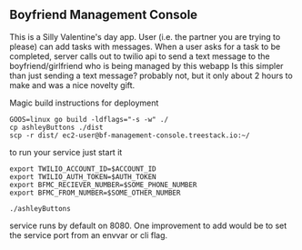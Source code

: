 ## Boyfriend Management Console
This is a Silly Valentine's day app.  User (i.e. the partner you are trying to please) can add tasks with messages.
When a user asks for a task to be completed, server calls out to twilio api to send a text message to the boyfriend/girlfriend who is being managed by this webapp
Is this simpler than just sending a text message? probably not, but it only about 2 hours to make and was a nice novelty gift.


Magic build instructions for deployment 
```
GOOS=linux go build -ldflags="-s -w" ./
cp ashleyButtons ./dist
scp -r dist/ ec2-user@bf-management-console.treestack.io:~/
```

to run your service just start it
```
export TWILIO_ACCOUNT_ID=$ACCOUNT_ID
export TWILIO_AUTH_TOKEN=$AUTH_TOKEN
export BFMC_RECIEVER_NUMBER=$SOME_PHONE_NUMBER
export BFMC_FROM_NUMBER=$SOME_OTHER_NUMBER

./ashleyButtons
```
service runs by default on 8080.  One improvement to add would be to set the service port from an envvar or cli flag. 
